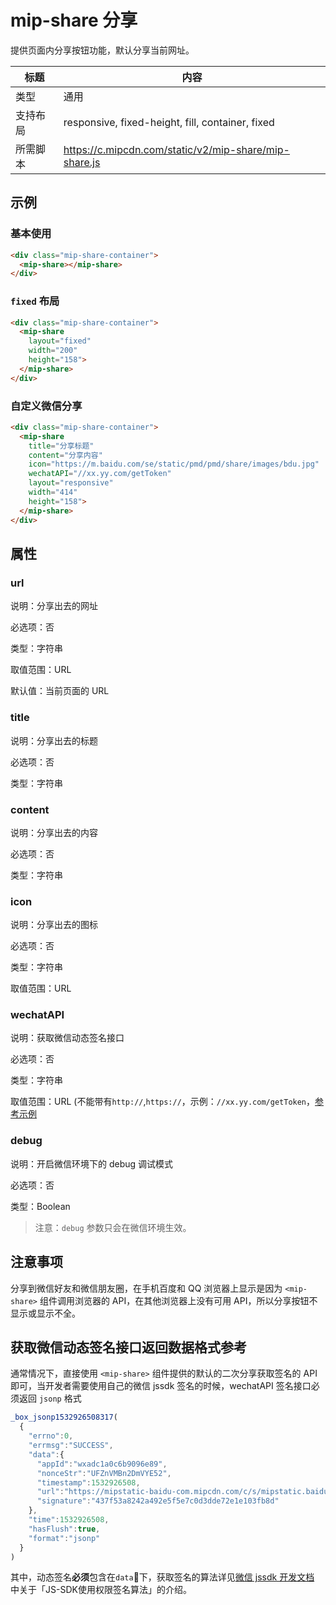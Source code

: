 # mip-share 分享

提供页面内分享按钮功能，默认分享当前网址。

标题|内容
----|----
类型|通用
支持布局|responsive, fixed-height, fill, container, fixed
所需脚本|https://c.mipcdn.com/static/v2/mip-share/mip-share.js

## 示例

### 基本使用

```html
<div class="mip-share-container">
  <mip-share></mip-share>
</div>
```

### `fixed` 布局

```html
<div class="mip-share-container">
  <mip-share
    layout="fixed"
    width="200"
    height="158">
  </mip-share>
</div>
```

### 自定义微信分享

```html
<div class="mip-share-container">
  <mip-share
    title="分享标题"
    content="分享内容"
    icon="https://m.baidu.com/se/static/pmd/pmd/share/images/bdu.jpg"
    wechatAPI="//xx.yy.com/getToken"
    layout="responsive"
    width="414"
    height="158">
  </mip-share>
</div>
```

## 属性

### url

说明：分享出去的网址

必选项：否

类型：字符串

取值范围：URL

默认值：当前页面的 URL

### title

说明：分享出去的标题

必选项：否

类型：字符串

### content

说明：分享出去的内容

必选项：否

类型：字符串

### icon

说明：分享出去的图标

必选项：否

类型：字符串

取值范围：URL

### wechatAPI

说明：获取微信动态签名接口

必选项：否

类型：字符串

取值范围：URL (不能带有`http://`,`https://`，示例：`//xx.yy.com/getToken`，[参考示例](http://po.baidu.com/api/wechat/token.jsonp?app_id=wxadc1a0c6b9096e89&url=https://m.baidu.com&callback=_box_jsonp1532926508317)

### debug

说明：开启微信环境下的 debug 调试模式

必选项：否

类型：Boolean

> 注意：`debug` 参数只会在微信环境生效。

## 注意事项

分享到微信好友和微信朋友圈，在手机百度和 QQ 浏览器上显示是因为 `<mip-share>` 组件调用浏览器的 API，在其他浏览器上没有可用 API，所以分享按钮不显示或显示不全。

## 获取微信动态签名接口返回数据格式参考

通常情况下，直接使用 `<mip-share>` 组件提供的默认的二次分享获取签名的 API 即可，当开发者需要使用自己的微信 jssdk 签名的时候，wechatAPI 签名接口必须返回 `jsonp` 格式

```js
_box_jsonp1532926508317(
  {
    "errno":0,
    "errmsg":"SUCCESS",
    "data":{
      "appId":"wxadc1a0c6b9096e89",
      "nonceStr":"UFZnVMBn2DmVYE52",
      "timestamp":1532926508,
      "url":"https://mipstatic-baidu-com.mipcdn.com/c/s/mipstatic.baidu.com/static/mip-static/mip-story/story-cherry/cherry.html",
      "signature":"437f53a8242a492e5f5e7c0d3dde72e1e103fb8d"
    },
    "time":1532926508,
    "hasFlush":true,
    "format":"jsonp"
  }
)
```

其中，动态签名**必须**包含在`data`下，获取签名的算法详见[微信 jssdk 开发文档](https://mp.weixin.qq.com/wiki?t=resource/res_main&id=mp1421141115) 中关于「JS-SDK使用权限签名算法」的介绍。
